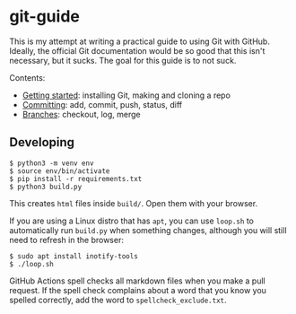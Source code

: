 # git-guide

This is my attempt at writing a practical guide to using Git with GitHub.
Ideally, the official Git documentation would be so good that this isn't necessary, but it sucks.
The goal for this guide is to not suck.

Contents:
- [Getting started](getting-started.md): installing Git, making and cloning a repo
- [Committing](committing.md): add, commit, push, status, diff
- [Branches](branches.md): checkout, log, merge


## Developing

```
$ python3 -m venv env
$ source env/bin/activate
$ pip install -r requirements.txt
$ python3 build.py
```

This creates `html` files inside `build/`. Open them with your browser.

If you are using a Linux distro that has `apt`, you can use `loop.sh` to
automatically run `build.py` when something changes,
although you will still need to refresh in the browser:

```
$ sudo apt install inotify-tools
$ ./loop.sh
```

GitHub Actions spell checks all markdown files when you make a pull request.
If the spell check complains about a word that you know you spelled correctly,
add the word to `spellcheck_exclude.txt`.
